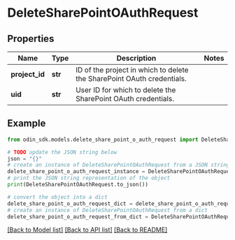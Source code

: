 # DeleteSharePointOAuthRequest


## Properties

Name | Type | Description | Notes
------------ | ------------- | ------------- | -------------
**project_id** | **str** | ID of the project in which to delete the SharePoint OAuth credentials. | 
**uid** | **str** | User ID for which to delete the SharePoint OAuth credentials. | 

## Example

```python
from odin_sdk.models.delete_share_point_o_auth_request import DeleteSharePointOAuthRequest

# TODO update the JSON string below
json = "{}"
# create an instance of DeleteSharePointOAuthRequest from a JSON string
delete_share_point_o_auth_request_instance = DeleteSharePointOAuthRequest.from_json(json)
# print the JSON string representation of the object
print(DeleteSharePointOAuthRequest.to_json())

# convert the object into a dict
delete_share_point_o_auth_request_dict = delete_share_point_o_auth_request_instance.to_dict()
# create an instance of DeleteSharePointOAuthRequest from a dict
delete_share_point_o_auth_request_from_dict = DeleteSharePointOAuthRequest.from_dict(delete_share_point_o_auth_request_dict)
```
[[Back to Model list]](../README.md#documentation-for-models) [[Back to API list]](../README.md#documentation-for-api-endpoints) [[Back to README]](../README.md)


